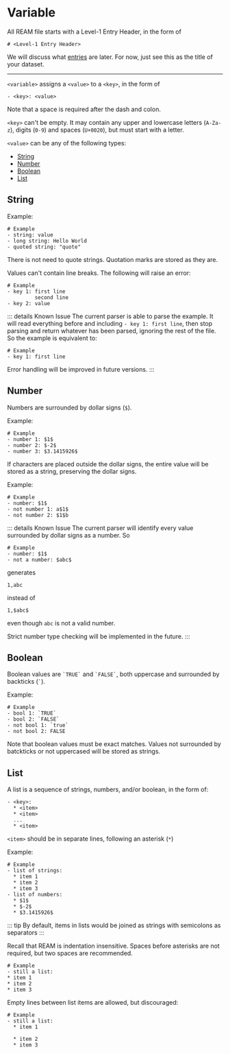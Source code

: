 # Variable

All REAM file starts with a Level-1 Entry Header, in the form of

```ream
# <Level-1 Entry Header>
```

We will discuss what [entries](/Language/Basics/Entry) are later.
For now, just see this as the title of your dataset.

---

`<variable>` assigns a `<value>` to a `<key>`, in the form of

```ream
- <key>: <value>
```
Note that a space is required after the dash and colon.

`<key>` can't be empty.
It may contain any upper and lowercase letters (`A-Za-z`), digits (`0-9`) and spaces (`U+0020`), but must start with a letter.

`<value>` can be any of the following types:

- [String](#string)
- [Number](#number)
- [Boolean](#boolean)
- [List](#list)

## String

Example:
```ream
# Example
- string: value
- long string: Hello World
- quoted string: "quote"
```

<EditorLite-EditorLite item="string" />

There is not need to quote strings.
Quotation marks are stored as they are.

Values can't contain line breaks.
The following will raise an error:
```ream{3}
# Example
- key 1: first line
         second line
- key 2: value
```
::: details Known Issue
The current parser is able to parse the example.
It will read everything before and including `- key 1: first line`, then stop parsing and return whatever has been parsed, ignoring the rest of the file.
So the example is equivalent to:
```ream
# Example
- key 1: first line
```
Error handling will be improved in future versions.
:::

## Number

Numbers are surrounded by dollar signs (`$`).

Example:
```ream
# Example
- number 1: $1$
- number 2: $-2$
- number 3: $3.1415926$
```
<EditorLite-EditorLite item="number" />

If characters are placed outside the dollar signs, the entire value will be stored as a string, preserving the dollar signs.

Example:
```ream
# Example
- number: $1$
- not number 1: a$1$
- not number 2: $1$b
```
<EditorLite-EditorLite item="notNumber" />

::: details Known Issue
The current parser will identify every value surrounded by dollar signs as a number.
So
```ream
# Example
- number: $1$
- not a number: $abc$
```
generates
```csv
1,abc
```
instead of
```csv
1,$abc$
```
even though `abc` is not a valid number.

Strict number type checking will be implemented in the future.
:::

## Boolean

Boolean values are `` `TRUE` `` and `` `FALSE` ``, both uppercase and surrounded by backticks (`` ` ``).

Example:

```ream
# Example
- bool 1: `TRUE`
- bool 2: `FALSE`
- not bool 1: `true`
- not bool 2: FALSE
```
<EditorLite-EditorLite item="boolean" />

Note that boolean values must be exact matches.
Values not surrounded by batckticks or not uppercased will be stored as strings.

## List

A list is a sequence of strings, numbers, and/or boolean, in the form of:

```ream
- <key>:
  * <item>
  * <item>
  ...
  * <item>
```
`<item>` should be in separate lines, following an asterisk (`*`)

Example:
```ream
# Example
- list of strings:
  * item 1
  * item 2
  * item 3
- list of numbers:
  * $1$
  * $-2$
  * $3.1415926$
```
<EditorLite-EditorLite item="list1" />

::: tip
By default, items in lists would be joined as strings with semicolons as separators
:::

Recall that REAM is indentation insensitive.
Spaces before asterisks are not required, but two spaces are recommended.

```ream
# Example
- still a list:
* item 1
* item 2
* item 3
```

<EditorLite-EditorLite item="list2" />

Empty lines between list items are allowed, but discouraged:
```ream
# Example
- still a list:
  * item 1

  * item 2
  * item 3
```
<EditorLite-EditorLite item="list3" />
